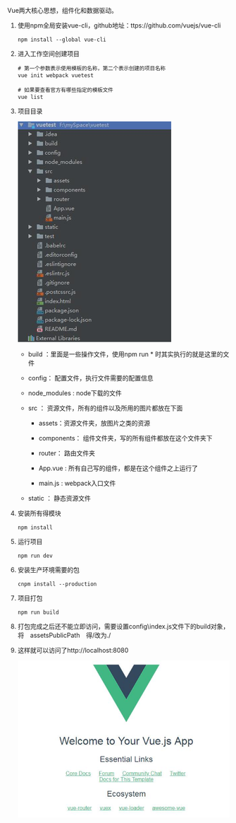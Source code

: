  Vue两大核心思想，组件化和数据驱动。

1. 使用npm全局安装vue-cli，github地址：ttps://github.com/vuejs/vue-cli

   ```
   npm install --global vue-cli
   ```

2. 进入工作空间创建项目

   ```
   # 第一个参数表示使用模板的名称，第二个表示创建的项目名称
   vue init webpack vuetest

   # 如果要查看官方有哪些指定的模板文件
   vue list
   ```

3. 项目目录

   ![](imgs/directory.jpg)

   - build  ：里面是一些操作文件，使用npm run *    时其实执行的就是这里的文件

   - config： 配置文件，执行文件需要的配置信息

   - node_modules : node下载的文件

   - src  ： 资源文件，所有的组件以及所用的图片都放在下面

     - assets：资源文件夹，放图片之类的资源


     - components：  组件文件夹，写的所有组件都放在这个文件夹下
     - router：  路由文件夹
     - App.vue : 所有自己写的组件，都是在这个组件之上运行了
     - main.js  :  webpack入口文件

   - static ： 静态资源文件

4. 安装所有得模块

   ```
   npm install
   ```

5. 运行项目

   ```
   npm run dev
   ```

6. 安装生产环境需要的包

   ```
   cnpm install --production
   ```

7. 项目打包

   ```
   npm run build
   ```

8. 打包完成之后还不能立即访问，需要设置config\index.js文件下的build对象，将　assetsPublicPath　得/改为./

9. 这样就可以访问了http://localhost:8080

   ![](imgs\1.jpg)

   ​

   ​